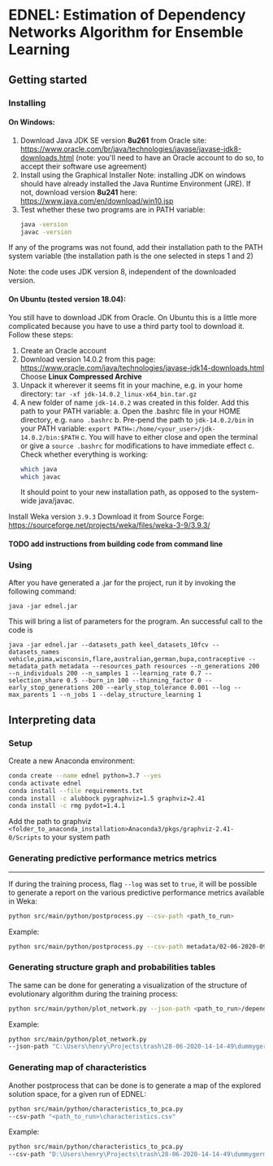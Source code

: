 # EDNEL: Estimation of Dependency Networks Algorithm for Ensemble Learning

## Getting started

### Installing

#### On Windows:

1. Download Java JDK SE version **8u261** from Oracle site: 
https://www.oracle.com/br/java/technologies/javase/javase-jdk8-downloads.html (note: you'll need to have an Oracle 
account to do so, to accept their software use agreement)
2. Install using the Graphical Installer
	Note: installing JDK on windows should have already installed the Java Runtime Environment (JRE). If not, 
		download version **8u241** here: https://www.java.com/en/download/win10.jsp
3. Test whether these two programs are in PATH variable:
	```bash
    java -version
    javac -version
    ```

If any of the programs was not found, add their installation path to the PATH system variable (the installation path 
is the one selected in steps 1 and 2)

Note: the code uses JDK version 8, independent of the downloaded version.

#### On Ubuntu (tested version 18.04):

You still have to download JDK from Oracle. On Ubuntu this is a little more complicated because you have to use a third
party tool to download it. Follow these steps:

1. Create an Oracle account
2. Download version 14.0.2 from this page: https://www.oracle.com/java/technologies/javase-jdk14-downloads.html
Choose **Linux Compressed Archive**
3. Unpack it wherever it seems fit in your machine, e.g. in your home directory: `tar -xf jdk-14.0.2_linux-x64_bin.tar.gz`
4. A new folder of name `jdk-14.0.2` was created in this folder. Add this path to your PATH variable:
    a. Open the .bashrc file in your HOME directory, e.g. `nano .bashrc`
    b. Pre-pend the path to `jdk-14.0.2/bin` in your PATH variable: `export PATH=:/home/<your_user>/jdk-14.0.2/bin:$PATH`
    c. You will have to either close and open the terminal or give a `source .bashrc` for modifications to have 
    immediate effect
    c. Check whether everything is working:
    ```bash
   which java
   which javac
    ```
   It should point to your new installation path, as opposed to the system-wide java/javac.

Install Weka version `3.9.3`
Download it from Source Forge: https://sourceforge.net/projects/weka/files/weka-3-9/3.9.3/


#### TODO add instructions from building code from command line

### Using

After you have generated a .jar for the project, run it by invoking the following command:

```
java -jar ednel.jar
```

This will bring a list of parameters for the program. An successful call to the code is

```
java -jar ednel.jar --datasets_path keel_datasets_10fcv --datasets_names vehicle,pima,wisconsin,flare,australian,german,bupa,contraceptive --metadata_path metadata --resources_path resources --n_generations 200 --n_individuals 200 --n_samples 1 --learning_rate 0.7 --selection_share 0.5 --burn_in 100 --thinning_factor 0 --early_stop_generations 200 --early_stop_tolerance 0.001 --log --max_parents 1 --n_jobs 1 --delay_structure_learning 1
```

## Interpreting data

### Setup

Create a new Anaconda environment:


```bash
conda create --name ednel python=3.7 --yes
conda activate ednel
conda install --file requirements.txt
conda install -c alubbock pygraphviz=1.5 graphviz=2.41
conda install -c rmg pydot=1.4.1
```
 
Add the path to graphviz ```<folder_to_anaconda_installation>Anaconda3/pkgs/graphviz-2.41-0/Scripts``` to your system 
path

### Generating predictive performance metrics metrics

---

If during the training process, flag `--log` was set to `true`, it will be possible to generate a report on the various
 predictive performance metrics available in Weka:

```bash
python src/main/python/postprocess.py --csv-path <path_to_run>
```

Example:

```bash
python src/main/python/postprocess.py --csv-path metadata/02-06-2020-09-00-18
```

### Generating structure graph and probabilities tables

The same can be done for generating a visualization of the structure of evolutionary algorithm during the training
process:

```bash
python src/main/python/plot_network.py --json-path <path_to_run>/dependency_network_structure.json
```

Example:

```bash
python src/main/python/plot_network.py 
--json-path "C:\Users\henry\Projects\trash\28-06-2020-14-14-49\dummygerman\sample_01_fold_01\dependency_network_structure.json"
```

### Generating map of characteristics

Another postprocess that can be done is to generate a map of the explored solution space, for a given run of EDNEL:

```bash
python src/main/python/characteristics_to_pca.py 
--csv-path "<path_to_run>\characteristics.csv"
```

Example:

```bash
python src/main/python/characteristics_to_pca.py 
--csv-path "D:\Users\henry\Projects\trash\28-06-2020-14-14-49\dummygerman\sample_01_fold_01\characteristics.csv"
```
